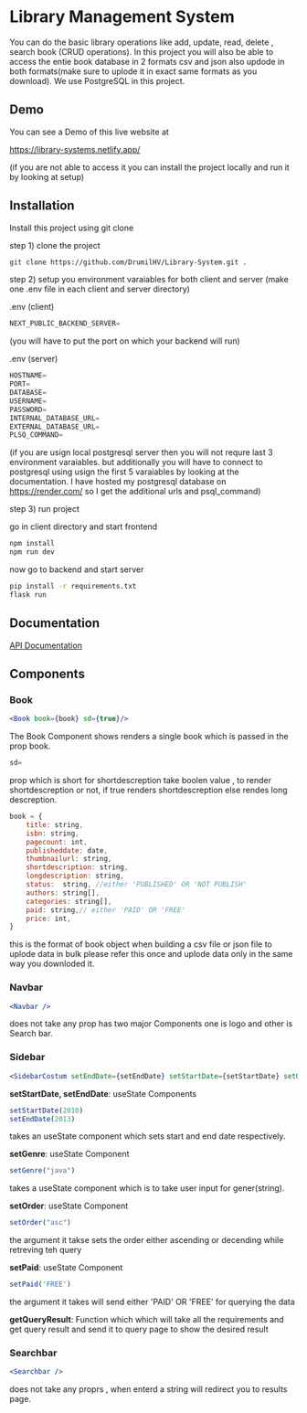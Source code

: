 
# Library Management System 

You can do the basic library operations like add, update, read, delete , search book (CRUD operations). In this project you will also be able to access the entie book database in 2 formats csv and json also updode in both formats(make sure to uplode it in exact same formats as you download). We use PostgreSQL in this project.



## Demo

You can see a Demo of this live website at 

https://library-systems.netlify.app/

(if you are not able to access it you can install the project locally and run it by looking at setup)


## Installation

Install this project using git clone 



step 1) clone the project
```bash
git clone https://github.com/DrumilHV/Library-System.git .
```
step 2) setup you environment varaiables  for both client and server (make one .env file in each client and server directory)

.env (client)
```js
NEXT_PUBLIC_BACKEND_SERVER=
```
(you will have to put the port on which your backend will run)

.env (server)
```python
HOSTNAME=
PORT=
DATABASE=
USERNAME=
PASSWORD=
INTERNAL_DATABASE_URL=
EXTERNAL_DATABASE_URL=
PLSQ_COMMAND=
```
(if you are usign local postgresql server then you will not requre last 3 environment varaiables. but additionally you will have to connect to postgresql using usign the first 5 varaiables by looking at the documentation. I have hosted my postgresql database on https://render.com/ so I get the additional urls and psql_command)

step 3) run project

go in client directory and start frontend

```bash
npm install
npm run dev
```

now go to backend and start server

```bash
pip install -r requirements.txt
flask run
```



## Documentation

[API Documentation](https://documenter.getpostman.com/view/23046717/2s9YJgTKya)


## Components
### Book
```jsx
<Book book={book} sd={true}/>
```
The Book Component shows renders a single book which is passed in the prop book. 
```js
sd=
```
prop which is short for shortdescreption take boolen value , to render shortdescreption or not, if true renders shortdescreption else rendes long descreption.
```js
book = {
    title: string,
    isbn: string,
    pagecount: int,
    publisheddate: date,
    thumbnailurl: string,
    shortdescription: string,
    longdescription: string,
    status:  string, //either 'PUBLISHED' OR 'NOT PUBLISH'
    authors: string[],
    categories: string[],
    paid: string,// either 'PAID' OR 'FREE'
    price: int,
}
```
this is the format of book object when building a csv file or json file to uplode data in bulk please refer this once and uplode data only in the same way you downloded it. 

### Navbar

```jsx
<Navbar />
```
does not take any prop has two major Components one is logo and other is Search bar.

### Sidebar
```jsx
<SidebarCostum setEndDate={setEndDate} setStartDate={setStartDate} setGenre={setGenre} setOrder={setOrder}setPaid={setPaid} getQueryResult={getQueryResult} />
```
**setStartDate, setEndDate**: useState Components
```jsx
setStartDate(2010)
setEndDate(2013)
```
takes an useState component which sets start and end date respectively.

**setGenre**: useState Component
```jsx
setGenre("java")
```
takes a useState component which is to take user input for gener(string).

**setOrder**: useState Component
```jsx
setOrder("asc")
```
the argument it takse sets the order either ascending or decending while retreving teh query

**setPaid**:  useState Component
```jsx
setPaid('FREE')
```
the argument it takes will send either 'PAID' OR 'FREE' for querying the data

**getQueryResult**: Function which which will take all the requirements and get query result and send it to query page to show the desired result

### Searchbar

```jsx
<Searchbar />
```
does not take any proprs , when enterd a string will redirect you to results page. 


